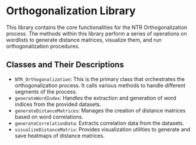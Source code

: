 
# Orthogonalization Library

This library contains the core functionalities for the NTR Orthogonalization process. The methods within this library perform a series of operations on wordlists to generate distance matrices, visualize them, and run orthogonalization procedures.

## Classes and Their Descriptions

- `NTR_Orthogonalization`: This is the primary class that orchestrates the orthogonalization process. It calls various methods to handle different segments of the process.
- `generateWordIndex`: Handles the extraction and generation of word indices from the provided datasets.
- `generateDistanceMatrices`: Manages the creation of distance matrices based on word correlations.
- `generateCorrelationData`: Extracts correlation data from the datasets.
- `visualizeDistanceMatrix`: Provides visualization utilities to generate and save heatmaps of distance matrices.
